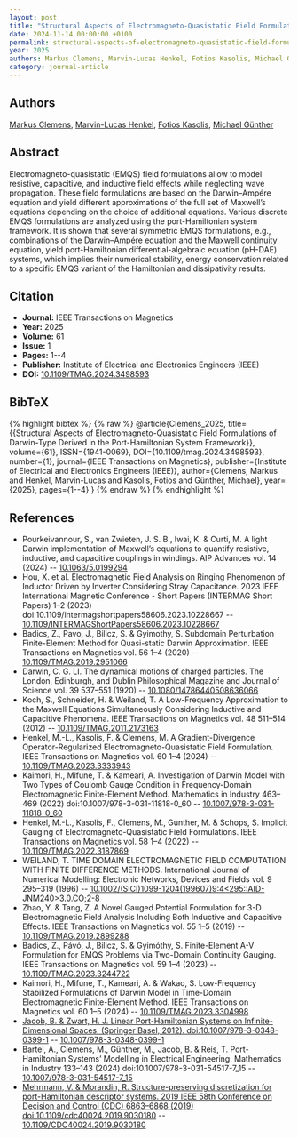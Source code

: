 ```yaml
---
layout: post
title: "Structural Aspects of Electromagneto-Quasistatic Field Formulations of Darwin-Type Derived in the Port-Hamiltonian System Framework"
date: 2024-11-14 00:00:00 +0100
permalink: structural-aspects-of-electromagneto-quasistatic-field-formulations-of-darwin-type-derived-in-the-port-hamiltonian-system-framework
year: 2025
authors: Markus Clemens, Marvin-Lucas Henkel, Fotios Kasolis, Michael Günther
category: journal-article
---
```

 
## Authors
[Markus Clemens](authors/markus-clemens), [Marvin-Lucas Henkel](authors/marvin-lucas-henkel), [Fotios Kasolis](authors/fotios-kasolis), [Michael Günther](authors/michael-gunther)
 
## Abstract
Electromagneto-quasistatic (EMQS) field formulations allow to model resistive, capacitive, and inductive field effects while neglecting wave propagation. These field formulations are based on the Darwin–Ampére equation and yield different approximations of the full set of Maxwell’s equations depending on the choice of additional equations. Various discrete EMQS formulations are analyzed using the port-Hamiltonian system framework. It is shown that several symmetric EMQS formulations, e.g., combinations of the Darwin–Ampére equation and the Maxwell continuity equation, yield port-Hamiltonian differential-algebraic equation (pH-DAE) systems, which implies their numerical stability, energy conservation related to a specific EMQS variant of the Hamiltonian and dissipativity results.
 
## Citation
- **Journal:** IEEE Transactions on Magnetics
- **Year:** 2025
- **Volume:** 61
- **Issue:** 1
- **Pages:** 1--4
- **Publisher:** Institute of Electrical and Electronics Engineers (IEEE)
- **DOI:** [10.1109/TMAG.2024.3498593](https://doi.org/10.1109/TMAG.2024.3498593)
 
## BibTeX
{% highlight bibtex %}
{% raw %}
@article{Clemens_2025,
  title={{Structural Aspects of Electromagneto-Quasistatic Field Formulations of Darwin-Type Derived in the Port-Hamiltonian System Framework}},
  volume={61},
  ISSN={1941-0069},
  DOI={10.1109/tmag.2024.3498593},
  number={1},
  journal={IEEE Transactions on Magnetics},
  publisher={Institute of Electrical and Electronics Engineers (IEEE)},
  author={Clemens, Markus and Henkel, Marvin-Lucas and Kasolis, Fotios and Günther, Michael},
  year={2025},
  pages={1--4}
}
{% endraw %}
{% endhighlight %}
 
## References
- Pourkeivannour, S., van Zwieten, J. S. B., Iwai, K. & Curti, M. A light Darwin implementation of Maxwell’s equations to quantify resistive, inductive, and capacitive couplings in windings. AIP Advances vol. 14 (2024) -- [10.1063/5.0199294](https://doi.org/10.1063/5.0199294)
- Hou, X. et al. Electromagnetic Field Analysis on Ringing Phenomenon of Inductor Driven by Inverter Considering Stray Capacitance. 2023 IEEE International Magnetic Conference - Short Papers (INTERMAG Short Papers) 1–2 (2023) doi:10.1109/intermagshortpapers58606.2023.10228667 -- [10.1109/INTERMAGShortPapers58606.2023.10228667](https://doi.org/10.1109/INTERMAGShortPapers58606.2023.10228667)
- Badics, Z., Pavo, J., Bilicz, S. & Gyimothy, S. Subdomain Perturbation Finite-Element Method for Quasi-static Darwin Approximation. IEEE Transactions on Magnetics vol. 56 1–4 (2020) -- [10.1109/TMAG.2019.2951066](https://doi.org/10.1109/TMAG.2019.2951066)
- Darwin, C. G. LI. The dynamical motions of charged particles. The London, Edinburgh, and Dublin Philosophical Magazine and Journal of Science vol. 39 537–551 (1920) -- [10.1080/14786440508636066](https://doi.org/10.1080/14786440508636066)
- Koch, S., Schneider, H. & Weiland, T. A Low-Frequency Approximation to the Maxwell Equations Simultaneously Considering Inductive and Capacitive Phenomena. IEEE Transactions on Magnetics vol. 48 511–514 (2012) -- [10.1109/TMAG.2011.2173163](https://doi.org/10.1109/TMAG.2011.2173163)
- Henkel, M.-L., Kasolis, F. & Clemens, M. A Gradient-Divergence Operator-Regularized Electromagneto-Quasistatic Field Formulation. IEEE Transactions on Magnetics vol. 60 1–4 (2024) -- [10.1109/TMAG.2023.3333943](https://doi.org/10.1109/TMAG.2023.3333943)
- Kaimori, H., Mifune, T. & Kameari, A. Investigation of Darwin Model with Two Types of Coulomb Gauge Condition in Frequency-Domain Electromagnetic Finite-Element Method. Mathematics in Industry 463–469 (2022) doi:10.1007/978-3-031-11818-0_60 -- [10.1007/978-3-031-11818-0_60](https://doi.org/10.1007/978-3-031-11818-0_60)
- Henkel, M.-L., Kasolis, F., Clemens, M., Gunther, M. & Schops, S. Implicit Gauging of Electromagneto-Quasistatic Field Formulations. IEEE Transactions on Magnetics vol. 58 1–4 (2022) -- [10.1109/TMAG.2022.3187869](https://doi.org/10.1109/TMAG.2022.3187869)
- WEILAND, T. TIME DOMAIN ELECTROMAGNETIC FIELD COMPUTATION WITH FINITE DIFFERENCE METHODS. International Journal of Numerical Modelling: Electronic Networks, Devices and Fields vol. 9 295–319 (1996) -- [10.1002/(SICI)1099-1204(199607)9:4<295::AID-JNM240>3.0.CO;2-8](https://doi.org/10.1002/(SICI)1099-1204(199607)9:4<295::AID-JNM240>3.0.CO;2-8)
- Zhao, Y. & Tang, Z. A Novel Gauged Potential Formulation for 3-D Electromagnetic Field Analysis Including Both Inductive and Capacitive Effects. IEEE Transactions on Magnetics vol. 55 1–5 (2019) -- [10.1109/TMAG.2019.2899288](https://doi.org/10.1109/TMAG.2019.2899288)
- Badics, Z., Pávó, J., Bilicz, S. & Gyimóthy, S. Finite-Element A-V Formulation for EMQS Problems via Two-Domain Continuity Gauging. IEEE Transactions on Magnetics vol. 59 1–4 (2023) -- [10.1109/TMAG.2023.3244722](https://doi.org/10.1109/TMAG.2023.3244722)
- Kaimori, H., Mifune, T., Kameari, A. & Wakao, S. Low-Frequency Stabilized Formulations of Darwin Model in Time-Domain Electromagnetic Finite-Element Method. IEEE Transactions on Magnetics vol. 60 1–5 (2024) -- [10.1109/TMAG.2023.3304998](https://doi.org/10.1109/TMAG.2023.3304998)
- [Jacob, B. & Zwart, H. J. Linear Port-Hamiltonian Systems on Infinite-Dimensional Spaces. (Springer Basel, 2012). doi:10.1007/978-3-0348-0399-1](linear-port-hamiltonian-systems-on-infinite-dimensional-spaces) -- [10.1007/978-3-0348-0399-1](https://doi.org/10.1007/978-3-0348-0399-1)
- Bartel, A., Clemens, M., Günther, M., Jacob, B. & Reis, T. Port-Hamiltonian Systems’ Modelling in Electrical Engineering. Mathematics in Industry 133–143 (2024) doi:10.1007/978-3-031-54517-7_15 -- [10.1007/978-3-031-54517-7_15](https://doi.org/10.1007/978-3-031-54517-7_15)
- [Mehrmann, V. & Morandin, R. Structure-preserving discretization for port-Hamiltonian descriptor systems. 2019 IEEE 58th Conference on Decision and Control (CDC) 6863–6868 (2019) doi:10.1109/cdc40024.2019.9030180](structure-preserving-discretization-for-port-hamiltonian-descriptor-systems) -- [10.1109/CDC40024.2019.9030180](https://doi.org/10.1109/CDC40024.2019.9030180)

